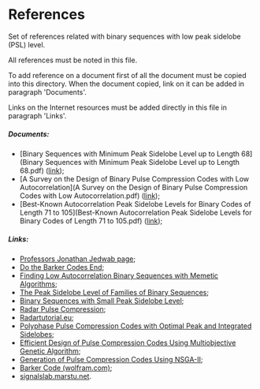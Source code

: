 References
==========
Set of references related with binary sequences with low peak sidelobe (PSL) level.

All references must be noted in this file.

To add reference on a document first of all the document must be copied into this directory.
When the document copied, link on it can be added in paragraph 'Documents'.

Links on the Internet resources must be added directly in this file in paragraph 'Links'.

##### Documents:
- [Binary Sequences with Minimum Peak Sidelobe Level up to Length 68](Binary Sequences with Minimum Peak Sidelobe Level up to Length 68.pdf) ([link](http://arxiv.org/pdf/1212.4930.pdf));
- [A Survey on the Design of Binary Pulse Compression Codes with Low Autocorrelation](A Survey on the Design of Binary Pulse Compression Codes with Low Autocorrelation.pdf) ([link](http://cdn.intechopen.com/pdfs/9713/InTech-A_survey_on_the_design_of_binary_pulse_compression_codes_with_low_autocorrelation.pdf));
- [Best-Known Autocorrelation Peak Sidelobe Levels for Binary Codes of Length 71 to 105](Best-Known Autocorrelation Peak Sidelobe Levels for Binary Codes of Length 71 to 105.pdf) ([link](http://norbertwiener.umd.edu/crowds/documents/best_known_binary.pdf));

##### Links:
- [Professors Jonathan Jedwab page](http://people.math.sfu.ca/~jed/);
- [Do the Barker Codes End](http://www.math.wpi.edu/MPI2008/TSC/TSC-MPI.pdf);
- [Finding Low Autocorrelation Binary Sequences with Memetic Algorithms](http://www.lcc.uma.es/~ccottap/papers/labsASC.pdf);
- [The Peak Sidelobe Level of Families of Binary Sequences](http://www.idmercer.com/jedwab-yoshida06.pdf);
- [Binary Sequences with Small Peak Sidelobe Level](http://www-e.uni-magdeburg.de/kai-usch/pub/lowpsl.pdf);
- [Radar Pulse Compression](http://www.ittc.ku.edu/workshops/Summer2004Lectures/Radar_Pulse_Compression.pdf);
- [Radartutorial.eu](http://www.radartutorial.eu/08.transmitters/tx17.en.html);
- [Polyphase Pulse Compression Codes with Optimal Peak and Integrated Sidelobes](http://www.norbertwiener.umd.edu/crowds/documents/polyphase_pulse_comprssion_codes_with_optimal_sidelobes.pdf);
- [Efficient Design of Pulse Compression Codes Using Multiobjective Genetic Algorithm](http://www.researchgate.net/publication/220882017_Efficient_Design_of_Pulse_Compression_Codes_using_Multiobjective_Genetic_Algorithm/file/3deec521d50f43a8d4.pdf);
- [Generation of Pulse Compression Codes Using NSGA-II](http://dspace.nitrkl.ac.in/dspace/bitstream/2080/1112/1/aks2fin.pdf);
- [Barker Code (wolfram.com)](http://mathworld.wolfram.com/BarkerCode.html);
- [signalslab.marstu.net](http://signalslab.marstu.net).
